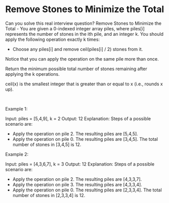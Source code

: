 # Remove Stones to Minimize the Total

Can you solve this real interview question? Remove Stones to Minimize the Total - You are given a 0-indexed integer array piles, where piles[i] represents the number of stones in the ith pile, and an integer k. You should apply the following operation exactly k times:

 * Choose any piles[i] and remove ceil(piles[i] / 2) stones from it.

Notice that you can apply the operation on the same pile more than once.

Return the minimum possible total number of stones remaining after applying the k operations.

ceil(x) is the smallest integer that is greater than or equal to x (i.e., rounds x up).

 

Example 1:


Input: piles = [5,4,9], k = 2
Output: 12
Explanation: Steps of a possible scenario are:
- Apply the operation on pile 2. The resulting piles are [5,4,5].
- Apply the operation on pile 0. The resulting piles are [3,4,5].
The total number of stones in [3,4,5] is 12.


Example 2:


Input: piles = [4,3,6,7], k = 3
Output: 12
Explanation: Steps of a possible scenario are:
- Apply the operation on pile 2. The resulting piles are [4,3,3,7].
- Apply the operation on pile 3. The resulting piles are [4,3,3,4].
- Apply the operation on pile 0. The resulting piles are [2,3,3,4].
The total number of stones in [2,3,3,4] is 12.